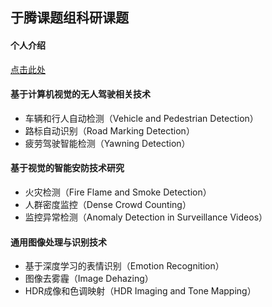 ## 于腾课题组科研课题

#### 个人介绍
<a href="/index-cn.html">点击此处</a>

#### 基于计算机视觉的无人驾驶相关技术
- 车辆和行人自动检测（Vehicle and Pedestrian Detection）
- 路标自动识别（Road Marking Detection）
- 疲劳驾驶智能检测（Yawning Detection）

#### 基于视觉的智能安防技术研究
- 火灾检测（Fire Flame and Smoke Detection）
- 人群密度监控（Dense Crowd Counting）
- 监控异常检测（Anomaly Detection in Surveillance Videos）

#### 通用图像处理与识别技术
- 基于深度学习的表情识别（Emotion Recognition）
- 图像去雾霾（Image Dehazing）
- HDR成像和色调映射（HDR Imaging and Tone Mapping）
